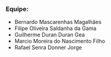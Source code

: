 ### Equipe: 
* Bernardo Mascarenhas Magalhães
* Filipe Oliveira Saldanha da Gama 
* Guilherme Duran Duran Gea
* Marcio Moreira do Nascimento Filho
* Rafael Senra Donner Jorge
